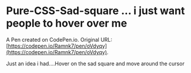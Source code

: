 # Pure-CSS-Sad-square ... i just want people to hover over me

A Pen created on CodePen.io. Original URL: [https://codepen.io/Ramnk7/pen/oVdyqy](https://codepen.io/Ramnk7/pen/oVdyqy).

Just an idea i had....Hover on the sad square and move around the cursor